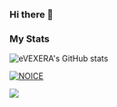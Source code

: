 ### Hi there 👋

<!--
Let me introduce you about myself, my name is ABHI SINGH; 16 y.o from Rajasthan, India. My hobby is Listening music, Playing Game.

Here are some ideas to get you started:

- 🔭 I’m currently working for telegram botz
- 🌱 I’m currently learning python 

-->
### My Stats
![eVEXERA's GitHub stats](https://github-readme-stats.vercel.app/api?username=eVEXERA&show_icons=true&theme=radical)

[![NOICE](https://github-readme-stats.vercel.app/api/top-langs/?username=eVEXERA&layout=compact&theme=midnight-purple&hide=Css)](https://github.com/eVEXERA)

![](https://visitor-badge.laobi.icu/badge?page_id=eVEXERA)

